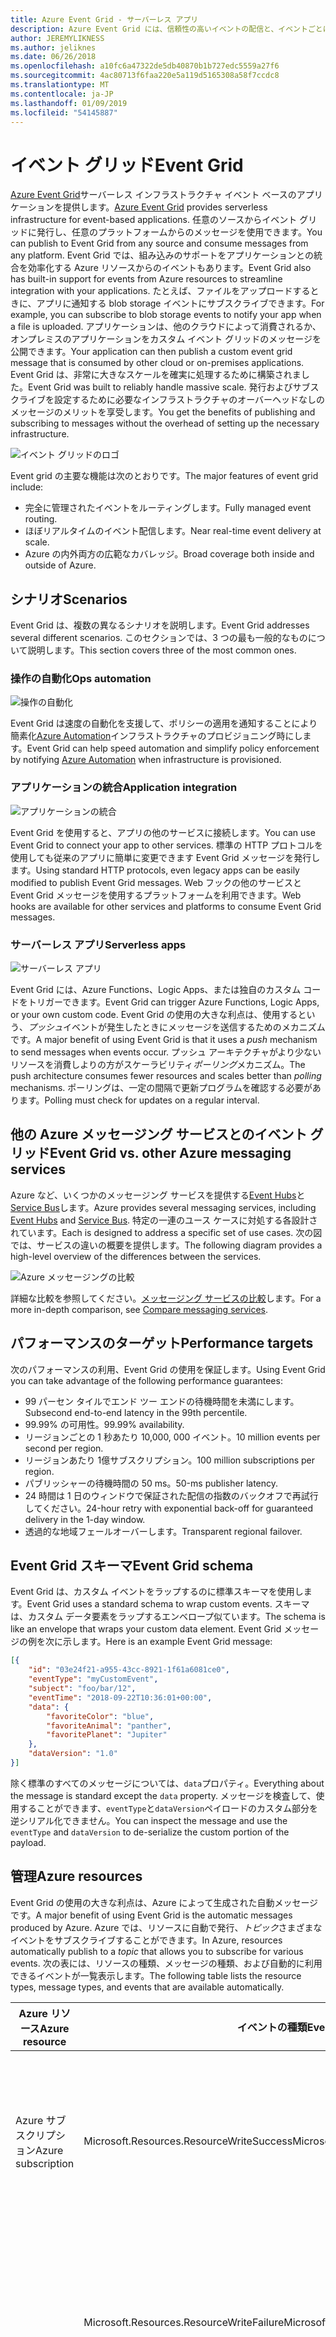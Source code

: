 ```yaml
---
title: Azure Event Grid - サーバーレス アプリ
description: Azure Event Grid には、信頼性の高いイベントの配信と、イベントごとに従量課金モデルに非常に大きなスケールでのルーティング、サーバーレス ソリューションです。
author: JEREMYLIKNESS
ms.author: jeliknes
ms.date: 06/26/2018
ms.openlocfilehash: a10fc6a47322de5db40870b1b727edc5559a27f6
ms.sourcegitcommit: 4ac80713f6faa220e5a119d5165308a58f7ccdc8
ms.translationtype: MT
ms.contentlocale: ja-JP
ms.lasthandoff: 01/09/2019
ms.locfileid: "54145887"
---
```

# <a name="event-grid"></a><span data-ttu-id="97ba5-103">イベント グリッド</span><span class="sxs-lookup"><span data-stu-id="97ba5-103">Event Grid</span></span>

<span data-ttu-id="97ba5-104">[Azure Event Grid](/azure/event-grid/overview)サーバーレス インフラストラクチャ イベント ベースのアプリケーションを提供します。</span><span class="sxs-lookup"><span data-stu-id="97ba5-104">[Azure Event Grid](/azure/event-grid/overview) provides serverless infrastructure for event-based applications.</span></span> <span data-ttu-id="97ba5-105">任意のソースからイベント グリッドに発行し、任意のプラットフォームからのメッセージを使用できます。</span><span class="sxs-lookup"><span data-stu-id="97ba5-105">You can publish to Event Grid from any source and consume messages from any platform.</span></span> <span data-ttu-id="97ba5-106">Event Grid では、組み込みのサポートをアプリケーションとの統合を効率化する Azure リソースからのイベントもあります。</span><span class="sxs-lookup"><span data-stu-id="97ba5-106">Event Grid also has built-in support for events from Azure resources to streamline integration with your applications.</span></span> <span data-ttu-id="97ba5-107">たとえば、ファイルをアップロードするときに、アプリに通知する blob storage イベントにサブスクライブできます。</span><span class="sxs-lookup"><span data-stu-id="97ba5-107">For example, you can subscribe to blob storage events to notify your app when a file is uploaded.</span></span> <span data-ttu-id="97ba5-108">アプリケーションは、他のクラウドによって消費されるか、オンプレミスのアプリケーションをカスタム イベント グリッドのメッセージを公開できます。</span><span class="sxs-lookup"><span data-stu-id="97ba5-108">Your application can then publish a custom event grid message that is consumed by other cloud or on-premises applications.</span></span> <span data-ttu-id="97ba5-109">Event Grid は、非常に大きなスケールを確実に処理するために構築されました。</span><span class="sxs-lookup"><span data-stu-id="97ba5-109">Event Grid was built to reliably handle massive scale.</span></span> <span data-ttu-id="97ba5-110">発行およびサブスクライブを設定するために必要なインフラストラクチャのオーバーヘッドなしのメッセージのメリットを享受します。</span><span class="sxs-lookup"><span data-stu-id="97ba5-110">You get the benefits of publishing and subscribing to messages without the overhead of setting up the necessary infrastructure.</span></span>

![イベント グリッドのロゴ](./media/event-grid-logo.png)

<span data-ttu-id="97ba5-112">Event grid の主要な機能は次のとおりです。</span><span class="sxs-lookup"><span data-stu-id="97ba5-112">The major features of event grid include:</span></span>

* <span data-ttu-id="97ba5-113">完全に管理されたイベントをルーティングします。</span><span class="sxs-lookup"><span data-stu-id="97ba5-113">Fully managed event routing.</span></span>
* <span data-ttu-id="97ba5-114">ほぼリアルタイムのイベント配信します。</span><span class="sxs-lookup"><span data-stu-id="97ba5-114">Near real-time event delivery at scale.</span></span>
* <span data-ttu-id="97ba5-115">Azure の内外両方の広範なカバレッジ。</span><span class="sxs-lookup"><span data-stu-id="97ba5-115">Broad coverage both inside and outside of Azure.</span></span>

## <a name="scenarios"></a><span data-ttu-id="97ba5-116">シナリオ</span><span class="sxs-lookup"><span data-stu-id="97ba5-116">Scenarios</span></span>

<span data-ttu-id="97ba5-117">Event Grid は、複数の異なるシナリオを説明します。</span><span class="sxs-lookup"><span data-stu-id="97ba5-117">Event Grid addresses several different scenarios.</span></span> <span data-ttu-id="97ba5-118">このセクションでは、3 つの最も一般的なものについて説明します。</span><span class="sxs-lookup"><span data-stu-id="97ba5-118">This section covers three of the most common ones.</span></span>

### <a name="ops-automation"></a><span data-ttu-id="97ba5-119">操作の自動化</span><span class="sxs-lookup"><span data-stu-id="97ba5-119">Ops automation</span></span>

![操作の自動化](./media/ops-automation.png)

<span data-ttu-id="97ba5-121">Event Grid は速度の自動化を支援して、ポリシーの適用を通知することにより簡素化[Azure Automation](https://docs.microsoft.com/azure/automation)インフラストラクチャのプロビジョニング時にします。</span><span class="sxs-lookup"><span data-stu-id="97ba5-121">Event Grid can help speed automation and simplify policy enforcement by notifying [Azure Automation](https://docs.microsoft.com/azure/automation) when infrastructure is provisioned.</span></span>

### <a name="application-integration"></a><span data-ttu-id="97ba5-122">アプリケーションの統合</span><span class="sxs-lookup"><span data-stu-id="97ba5-122">Application integration</span></span>

![アプリケーションの統合](./media/app-integration.png)

<span data-ttu-id="97ba5-124">Event Grid を使用すると、アプリの他のサービスに接続します。</span><span class="sxs-lookup"><span data-stu-id="97ba5-124">You can use Event Grid to connect your app to other services.</span></span> <span data-ttu-id="97ba5-125">標準の HTTP プロトコルを使用しても従来のアプリに簡単に変更できます Event Grid メッセージを発行します。</span><span class="sxs-lookup"><span data-stu-id="97ba5-125">Using standard HTTP protocols, even legacy apps can be easily modified to publish Event Grid messages.</span></span> <span data-ttu-id="97ba5-126">Web フックの他のサービスと Event Grid メッセージを使用するプラットフォームを利用できます。</span><span class="sxs-lookup"><span data-stu-id="97ba5-126">Web hooks are available for other services and platforms to consume Event Grid messages.</span></span>

### <a name="serverless-apps"></a><span data-ttu-id="97ba5-127">サーバーレス アプリ</span><span class="sxs-lookup"><span data-stu-id="97ba5-127">Serverless apps</span></span>

![サーバーレス アプリ](./media/serverless-apps.png)

<span data-ttu-id="97ba5-129">Event Grid には、Azure Functions、Logic Apps、または独自のカスタム コードをトリガーできます。</span><span class="sxs-lookup"><span data-stu-id="97ba5-129">Event Grid can trigger Azure Functions, Logic Apps, or your own custom code.</span></span> <span data-ttu-id="97ba5-130">Event Grid の使用の大きな利点は、使用するという、*プッシュ*イベントが発生したときにメッセージを送信するためのメカニズムです。</span><span class="sxs-lookup"><span data-stu-id="97ba5-130">A major benefit of using Event Grid is that it uses a *push* mechanism to send messages when events occur.</span></span> <span data-ttu-id="97ba5-131">プッシュ アーキテクチャがより少ないリソースを消費しよりの方がスケーラビリティ*ポーリング*メカニズム。</span><span class="sxs-lookup"><span data-stu-id="97ba5-131">The push architecture consumes fewer resources and scales better than *polling* mechanisms.</span></span> <span data-ttu-id="97ba5-132">ポーリングは、一定の間隔で更新プログラムを確認する必要があります。</span><span class="sxs-lookup"><span data-stu-id="97ba5-132">Polling must check for updates on a regular interval.</span></span>

## <a name="event-grid-vs-other-azure-messaging-services"></a><span data-ttu-id="97ba5-133">他の Azure メッセージング サービスとのイベント グリッド</span><span class="sxs-lookup"><span data-stu-id="97ba5-133">Event Grid vs. other Azure messaging services</span></span>

<span data-ttu-id="97ba5-134">Azure など、いくつかのメッセージング サービスを提供する[Event Hubs](https://docs.microsoft.com/azure/event-hubs)と[Service Bus](https://docs.microsoft.com/azure/service-bus-messaging)します。</span><span class="sxs-lookup"><span data-stu-id="97ba5-134">Azure provides several messaging services, including [Event Hubs](https://docs.microsoft.com/azure/event-hubs) and [Service Bus](https://docs.microsoft.com/azure/service-bus-messaging).</span></span> <span data-ttu-id="97ba5-135">特定の一連のユース ケースに対処する各設計されています。</span><span class="sxs-lookup"><span data-stu-id="97ba5-135">Each is designed to address a specific set of use cases.</span></span> <span data-ttu-id="97ba5-136">次の図では、サービスの違いの概要を提供します。</span><span class="sxs-lookup"><span data-stu-id="97ba5-136">The following diagram provides a high-level overview of the differences between the services.</span></span>

![Azure メッセージングの比較](./media/azure-messaging-services.png)

<span data-ttu-id="97ba5-138">詳細な比較を参照してください。[メッセージング サービスの比較](https://docs.microsoft.com/azure/event-grid/compare-messaging-services)します。</span><span class="sxs-lookup"><span data-stu-id="97ba5-138">For a more in-depth comparison, see [Compare messaging services](https://docs.microsoft.com/azure/event-grid/compare-messaging-services).</span></span>

## <a name="performance-targets"></a><span data-ttu-id="97ba5-139">パフォーマンスのターゲット</span><span class="sxs-lookup"><span data-stu-id="97ba5-139">Performance targets</span></span>

<span data-ttu-id="97ba5-140">次のパフォーマンスの利用、Event Grid の使用を保証します。</span><span class="sxs-lookup"><span data-stu-id="97ba5-140">Using Event Grid you can take advantage of the following performance guarantees:</span></span>

* <span data-ttu-id="97ba5-141">99 パーセン タイルでエンド ツー エンドの待機時間を未満にします。</span><span class="sxs-lookup"><span data-stu-id="97ba5-141">Subsecond end-to-end latency in the 99th percentile.</span></span>
* <span data-ttu-id="97ba5-142">99.99% の可用性。</span><span class="sxs-lookup"><span data-stu-id="97ba5-142">99.99% availability.</span></span>
* <span data-ttu-id="97ba5-143">リージョンごとの 1 秒あたり 10,000, 000 イベント。</span><span class="sxs-lookup"><span data-stu-id="97ba5-143">10 million events per second per region.</span></span>
* <span data-ttu-id="97ba5-144">リージョンあたり 1億サブスクリプション。</span><span class="sxs-lookup"><span data-stu-id="97ba5-144">100 million subscriptions per region.</span></span>
* <span data-ttu-id="97ba5-145">パブリッシャーの待機時間の 50 ms。</span><span class="sxs-lookup"><span data-stu-id="97ba5-145">50-ms publisher latency.</span></span>
* <span data-ttu-id="97ba5-146">24 時間は 1 日のウィンドウで保証された配信の指数のバックオフで再試行してください。</span><span class="sxs-lookup"><span data-stu-id="97ba5-146">24-hour retry with exponential back-off for guaranteed delivery in the 1-day window.</span></span>
* <span data-ttu-id="97ba5-147">透過的な地域フェールオーバーします。</span><span class="sxs-lookup"><span data-stu-id="97ba5-147">Transparent regional failover.</span></span>

## <a name="event-grid-schema"></a><span data-ttu-id="97ba5-148">Event Grid スキーマ</span><span class="sxs-lookup"><span data-stu-id="97ba5-148">Event Grid schema</span></span>

<span data-ttu-id="97ba5-149">Event Grid は、カスタム イベントをラップするのに標準スキーマを使用します。</span><span class="sxs-lookup"><span data-stu-id="97ba5-149">Event Grid uses a standard schema to wrap custom events.</span></span> <span data-ttu-id="97ba5-150">スキーマは、カスタム データ要素をラップするエンベロープ似ています。</span><span class="sxs-lookup"><span data-stu-id="97ba5-150">The schema is like an envelope that wraps your custom data element.</span></span> <span data-ttu-id="97ba5-151">Event Grid メッセージの例を次に示します。</span><span class="sxs-lookup"><span data-stu-id="97ba5-151">Here is an example Event Grid message:</span></span>

```json
[{
    "id": "03e24f21-a955-43cc-8921-1f61a6081ce0",
    "eventType": "myCustomEvent",
    "subject": "foo/bar/12",
    "eventTime": "2018-09-22T10:36:01+00:00",
    "data": {
        "favoriteColor": "blue",
        "favoriteAnimal": "panther",
        "favoritePlanet": "Jupiter"
    },
    "dataVersion": "1.0"
}]
```

<span data-ttu-id="97ba5-152">除く標準のすべてのメッセージについては、`data`プロパティ。</span><span class="sxs-lookup"><span data-stu-id="97ba5-152">Everything about the message is standard except the `data` property.</span></span> <span data-ttu-id="97ba5-153">メッセージを検査して、使用することができます、`eventType`と`dataVersion`ペイロードのカスタム部分を逆シリアル化できません。</span><span class="sxs-lookup"><span data-stu-id="97ba5-153">You can inspect the message and use the `eventType` and `dataVersion` to de-serialize the custom portion of the payload.</span></span>

## <a name="azure-resources"></a><span data-ttu-id="97ba5-154">管理</span><span class="sxs-lookup"><span data-stu-id="97ba5-154">Azure resources</span></span>

<span data-ttu-id="97ba5-155">Event Grid の使用の大きな利点は、Azure によって生成された自動メッセージです。</span><span class="sxs-lookup"><span data-stu-id="97ba5-155">A major benefit of using Event Grid is the automatic messages produced by Azure.</span></span> <span data-ttu-id="97ba5-156">Azure では、リソースに自動で発行、*トピック*さまざまなイベントをサブスクライブすることができます。</span><span class="sxs-lookup"><span data-stu-id="97ba5-156">In Azure, resources automatically publish to a *topic* that allows you to subscribe for various events.</span></span> <span data-ttu-id="97ba5-157">次の表には、リソースの種類、メッセージの種類、および自動的に利用できるイベントが一覧表示します。</span><span class="sxs-lookup"><span data-stu-id="97ba5-157">The following table lists the resource types, message types, and events that are available automatically.</span></span>

| <span data-ttu-id="97ba5-158">Azure リソース</span><span class="sxs-lookup"><span data-stu-id="97ba5-158">Azure resource</span></span> | <span data-ttu-id="97ba5-159">イベントの種類</span><span class="sxs-lookup"><span data-stu-id="97ba5-159">Event type</span></span> | <span data-ttu-id="97ba5-160">説明</span><span class="sxs-lookup"><span data-stu-id="97ba5-160">Description</span></span> |
| -------------- | ---------- | ----------- |
| <span data-ttu-id="97ba5-161">Azure サブスクリプション</span><span class="sxs-lookup"><span data-stu-id="97ba5-161">Azure subscription</span></span> | <span data-ttu-id="97ba5-162">Microsoft.Resources.ResourceWriteSuccess</span><span class="sxs-lookup"><span data-stu-id="97ba5-162">Microsoft.Resources.ResourceWriteSuccess</span></span> | <span data-ttu-id="97ba5-163">発生したときに、リソースの作成または更新操作は成功します。</span><span class="sxs-lookup"><span data-stu-id="97ba5-163">Raised when a resource create or update operation succeeds.</span></span> |
| | <span data-ttu-id="97ba5-164">Microsoft.Resources.ResourceWriteFailure</span><span class="sxs-lookup"><span data-stu-id="97ba5-164">Microsoft.Resources.ResourceWriteFailure</span></span> | <span data-ttu-id="97ba5-165">リソースの作成または更新操作が失敗したときに発生します。</span><span class="sxs-lookup"><span data-stu-id="97ba5-165">Raised when a resource create or update operation fails.</span></span> |
| | <span data-ttu-id="97ba5-166">Microsoft.Resources.ResourceWriteCancel</span><span class="sxs-lookup"><span data-stu-id="97ba5-166">Microsoft.Resources.ResourceWriteCancel</span></span> | <span data-ttu-id="97ba5-167">リソースが作成または更新操作が取り消された発生します。</span><span class="sxs-lookup"><span data-stu-id="97ba5-167">Raised when a resource create or update operation is canceled.</span></span> |
|  | <span data-ttu-id="97ba5-168">Microsoft.Resources.ResourceDeleteSuccess</span><span class="sxs-lookup"><span data-stu-id="97ba5-168">Microsoft.Resources.ResourceDeleteSuccess</span></span> | <span data-ttu-id="97ba5-169">リソースの削除操作が成功したときに発生します。</span><span class="sxs-lookup"><span data-stu-id="97ba5-169">Raised when a resource delete operation succeeds.</span></span> |
|  | <span data-ttu-id="97ba5-170">Microsoft.Resources.ResourceDeleteFailure</span><span class="sxs-lookup"><span data-stu-id="97ba5-170">Microsoft.Resources.ResourceDeleteFailure</span></span> | <span data-ttu-id="97ba5-171">リソースの削除操作が失敗したときに発生します。</span><span class="sxs-lookup"><span data-stu-id="97ba5-171">Raised when a resource delete operation fails.</span></span> |
| | <span data-ttu-id="97ba5-172">Microsoft.Resources.ResourceDeleteCancel</span><span class="sxs-lookup"><span data-stu-id="97ba5-172">Microsoft.Resources.ResourceDeleteCancel</span></span> | <span data-ttu-id="97ba5-173">リソースの削除操作が取り消されたときに発生します。</span><span class="sxs-lookup"><span data-stu-id="97ba5-173">Raised when a resource delete operation is canceled.</span></span> <span data-ttu-id="97ba5-174">このイベントは、テンプレートのデプロイが取り消されたときに発生します。</span><span class="sxs-lookup"><span data-stu-id="97ba5-174">This event happens when a template deployment is canceled.</span></span> |
| <span data-ttu-id="97ba5-175">Blob ストレージ</span><span class="sxs-lookup"><span data-stu-id="97ba5-175">Blob storage</span></span> | <span data-ttu-id="97ba5-176">Microsoft.Storage.BlobCreated</span><span class="sxs-lookup"><span data-stu-id="97ba5-176">Microsoft.Storage.BlobCreated</span></span> | <span data-ttu-id="97ba5-177">Blob が作成されたときに発生します。</span><span class="sxs-lookup"><span data-stu-id="97ba5-177">Raised when a blob is created.</span></span> |
| | <span data-ttu-id="97ba5-178">Microsoft.Storage.BlobDeleted</span><span class="sxs-lookup"><span data-stu-id="97ba5-178">Microsoft.Storage.BlobDeleted</span></span> | <span data-ttu-id="97ba5-179">Blob が削除されたときに発生します。</span><span class="sxs-lookup"><span data-stu-id="97ba5-179">Raised when a blob is deleted.</span></span> |
| <span data-ttu-id="97ba5-180">イベント ハブ</span><span class="sxs-lookup"><span data-stu-id="97ba5-180">Event hubs</span></span> | <span data-ttu-id="97ba5-181">Microsoft.EventHub.CaptureFileCreated</span><span class="sxs-lookup"><span data-stu-id="97ba5-181">Microsoft.EventHub.CaptureFileCreated</span></span> | <span data-ttu-id="97ba5-182">キャプチャ ファイルが作成されたときに発生します。</span><span class="sxs-lookup"><span data-stu-id="97ba5-182">Raised when a capture file is created.</span></span>
| <span data-ttu-id="97ba5-183">IoT Hub</span><span class="sxs-lookup"><span data-stu-id="97ba5-183">IoT Hub</span></span> | <span data-ttu-id="97ba5-184">Microsoft.Devices.DeviceCreated</span><span class="sxs-lookup"><span data-stu-id="97ba5-184">Microsoft.Devices.DeviceCreated</span></span> | <span data-ttu-id="97ba5-185">デバイスが IoT hub に登録されているときに発行します。</span><span class="sxs-lookup"><span data-stu-id="97ba5-185">Published when a device is registered to an IoT hub.</span></span> |
| | <span data-ttu-id="97ba5-186">Microsoft.Devices.DeviceDeleted</span><span class="sxs-lookup"><span data-stu-id="97ba5-186">Microsoft.Devices.DeviceDeleted</span></span> | <span data-ttu-id="97ba5-187">デバイスが IoT hub から削除されたときに発行します。</span><span class="sxs-lookup"><span data-stu-id="97ba5-187">Published when a device is deleted from an IoT hub.</span></span> |
| <span data-ttu-id="97ba5-188">リソース グループ</span><span class="sxs-lookup"><span data-stu-id="97ba5-188">Resource groups</span></span> | <span data-ttu-id="97ba5-189">Microsoft.Resources.ResourceWriteSuccess</span><span class="sxs-lookup"><span data-stu-id="97ba5-189">Microsoft.Resources.ResourceWriteSuccess</span></span> | <span data-ttu-id="97ba5-190">発生したときに、リソースの作成または更新操作は成功します。</span><span class="sxs-lookup"><span data-stu-id="97ba5-190">Raised when a resource create or update operation succeeds.</span></span> |
| | <span data-ttu-id="97ba5-191">Microsoft.Resources.ResourceWriteFailure</span><span class="sxs-lookup"><span data-stu-id="97ba5-191">Microsoft.Resources.ResourceWriteFailure</span></span> | <span data-ttu-id="97ba5-192">リソースの作成または更新操作が失敗したときに発生します。</span><span class="sxs-lookup"><span data-stu-id="97ba5-192">Raised when a resource create or update operation fails.</span></span> |
| | <span data-ttu-id="97ba5-193">Microsoft.Resources.ResourceWriteCancel</span><span class="sxs-lookup"><span data-stu-id="97ba5-193">Microsoft.Resources.ResourceWriteCancel</span></span> | <span data-ttu-id="97ba5-194">リソースが作成または更新操作が取り消された発生します。</span><span class="sxs-lookup"><span data-stu-id="97ba5-194">Raised when a resource create or update operation is canceled.</span></span> |
| | <span data-ttu-id="97ba5-195">Microsoft.Resources.ResourceDeleteSuccess</span><span class="sxs-lookup"><span data-stu-id="97ba5-195">Microsoft.Resources.ResourceDeleteSuccess</span></span> | <span data-ttu-id="97ba5-196">リソースの削除操作が成功したときに発生します。</span><span class="sxs-lookup"><span data-stu-id="97ba5-196">Raised when a resource delete operation succeeds.</span></span> |
| | <span data-ttu-id="97ba5-197">Microsoft.Resources.ResourceDeleteFailure</span><span class="sxs-lookup"><span data-stu-id="97ba5-197">Microsoft.Resources.ResourceDeleteFailure</span></span> | <span data-ttu-id="97ba5-198">リソースの削除操作が失敗したときに発生します。</span><span class="sxs-lookup"><span data-stu-id="97ba5-198">Raised when a resource delete operation fails.</span></span> |
| | <span data-ttu-id="97ba5-199">Microsoft.Resources.ResourceDeleteCancel</span><span class="sxs-lookup"><span data-stu-id="97ba5-199">Microsoft.Resources.ResourceDeleteCancel</span></span> | <span data-ttu-id="97ba5-200">リソースの削除操作が取り消されたときに発生します。</span><span class="sxs-lookup"><span data-stu-id="97ba5-200">Raised when a resource delete operation is canceled.</span></span> <span data-ttu-id="97ba5-201">このイベントは、テンプレートのデプロイが取り消されたときに発生します。</span><span class="sxs-lookup"><span data-stu-id="97ba5-201">This event happens when a template deployment is canceled.</span></span> |

<span data-ttu-id="97ba5-202">詳細については、次を参照してください。 [Azure Event Grid イベント スキーマ](https://docs.microsoft.com/azure/event-grid/event-schema)します。</span><span class="sxs-lookup"><span data-stu-id="97ba5-202">For more information, see [Azure Event Grid event schema](https://docs.microsoft.com/azure/event-grid/event-schema).</span></span>

<span data-ttu-id="97ba5-203">Event Grid は、あらゆる種類のオンプレミスで実行されるものも含めて、アプリケーションからアクセスできます。</span><span class="sxs-lookup"><span data-stu-id="97ba5-203">You can access Event Grid from any type of application, even one that runs on-premises.</span></span>

## <a name="conclusion"></a><span data-ttu-id="97ba5-204">まとめ</span><span class="sxs-lookup"><span data-stu-id="97ba5-204">Conclusion</span></span>

<span data-ttu-id="97ba5-205">この章では、Azure Functions、Logic Apps、および Event Grid を構成している Azure のサーバーレス プラットフォームについて説明しました。</span><span class="sxs-lookup"><span data-stu-id="97ba5-205">In this chapter you learned about the Azure serverless platform that is composed of Azure Functions, Logic Apps, and Event Grid.</span></span> <span data-ttu-id="97ba5-206">これらのリソースを使用して、すべてサーバーレス アプリケーション アーキテクチャを構築するまたは他のクラウド リソースと対話し、オンプレミス サーバーをハイブリッド ソリューションを作成できます。</span><span class="sxs-lookup"><span data-stu-id="97ba5-206">You can use these resources to build an entirely serverless app architecture, or create a hybrid solution that interacts with other cloud resources and on-premises servers.</span></span> <span data-ttu-id="97ba5-207">などのサーバーレス データ プラットフォームと組み合わせて[Azure SQL](https://docs.microsoft.com/azure/sql-database)または[CosmosDB](https://docs.microsoft.com/azure/cosmos-db/introduction)、完全に管理されたクラウド ネイティブ アプリケーションを構築できます。</span><span class="sxs-lookup"><span data-stu-id="97ba5-207">Combined with a serverless data platform such as [Azure SQL](https://docs.microsoft.com/azure/sql-database) or [CosmosDB](https://docs.microsoft.com/azure/cosmos-db/introduction), you can build fully managed cloud native applications.</span></span>

## <a name="recommended-resources"></a><span data-ttu-id="97ba5-208">推奨リソース</span><span class="sxs-lookup"><span data-stu-id="97ba5-208">Recommended resources</span></span>

* [<span data-ttu-id="97ba5-209">App service プラン</span><span class="sxs-lookup"><span data-stu-id="97ba5-209">App service plans</span></span>](https://docs.microsoft.com/azure/app-service/azure-web-sites-web-hosting-plans-in-depth-overview)
* [<span data-ttu-id="97ba5-210">Application Insights</span><span class="sxs-lookup"><span data-stu-id="97ba5-210">Application Insights</span></span>](https://docs.microsoft.com/azure/application-insights)
* [<span data-ttu-id="97ba5-211">Application Insights Analytics</span><span class="sxs-lookup"><span data-stu-id="97ba5-211">Application Insights Analytics</span></span>](https://docs.microsoft.com/azure/application-insights/app-insights-analytics)
* [<span data-ttu-id="97ba5-212">Azure:サーバーレス Azure Functions を使用してクラウドにアプリを表示します。</span><span class="sxs-lookup"><span data-stu-id="97ba5-212">Azure: Bring your app to the cloud with serverless Azure Functions</span></span>](https://channel9.msdn.com/events/Connect/2017/E102)
* [<span data-ttu-id="97ba5-213">Azure Event Grid</span><span class="sxs-lookup"><span data-stu-id="97ba5-213">Azure Event Grid</span></span>](https://docs.microsoft.com/azure/azure-event-grid/overview)
* [<span data-ttu-id="97ba5-214">Azure Event Grid イベント スキーマ</span><span class="sxs-lookup"><span data-stu-id="97ba5-214">Azure Event Grid event schema</span></span>](https://docs.microsoft.com/azure/event-grid/event-schema)
* [<span data-ttu-id="97ba5-215">Azure Event Hubs</span><span class="sxs-lookup"><span data-stu-id="97ba5-215">Azure Event Hubs</span></span>](https://docs.microsoft.com/azure/event-hubs)
* [<span data-ttu-id="97ba5-216">Azure Functions のドキュメント</span><span class="sxs-lookup"><span data-stu-id="97ba5-216">Azure Functions documentation</span></span>](https://docs.microsoft.com/azure/azure-functions)
* [<span data-ttu-id="97ba5-217">Azure Functions のトリガーとバインドの概念</span><span class="sxs-lookup"><span data-stu-id="97ba5-217">Azure Functions triggers and bindings concepts</span></span>](https://docs.microsoft.com/azure/azure-functions/functions-triggers-bindings)
* [<span data-ttu-id="97ba5-218">Azure Logic Apps</span><span class="sxs-lookup"><span data-stu-id="97ba5-218">Azure Logic Apps</span></span>](https://docs.microsoft.com/azure/logic-apps)
* [<span data-ttu-id="97ba5-219">Azure Service Bus</span><span class="sxs-lookup"><span data-stu-id="97ba5-219">Azure Service Bus</span></span>](https://docs.microsoft.com/azure/service-bus-messaging)
* [<span data-ttu-id="97ba5-220">Azure Table Storage</span><span class="sxs-lookup"><span data-stu-id="97ba5-220">Azure Table Storage</span></span>](https://docs.microsoft.com/azure/cosmos-db/table-storage-overview)
* [<span data-ttu-id="97ba5-221">1.x と 2.x の比較関数</span><span class="sxs-lookup"><span data-stu-id="97ba5-221">Compare functions 1.x and 2.x</span></span>](https://docs.microsoft.com/azure/azure-functions/functions-versions)
* [<span data-ttu-id="97ba5-222">Azure をオンプレミス データ ゲートウェイとオンプレミス データ ソースに接続します。</span><span class="sxs-lookup"><span data-stu-id="97ba5-222">Connecting to on-premises data sources with Azure On-premises Data Gateway</span></span>](https://docs.microsoft.com/azure/analysis-services/analysis-services-gateway)
* [<span data-ttu-id="97ba5-223">Azure portal で初めての関数を作成します。</span><span class="sxs-lookup"><span data-stu-id="97ba5-223">Create your first function in the Azure portal</span></span>](https://docs.microsoft.com/azure/azure-functions/functions-create-first-azure-function)
* [<span data-ttu-id="97ba5-224">Azure CLI を使用した初めての関数を作成します。</span><span class="sxs-lookup"><span data-stu-id="97ba5-224">Create your first function using the Azure CLI</span></span>](https://docs.microsoft.com/azure/azure-functions/functions-create-first-azure-function-azure-cli)
* [<span data-ttu-id="97ba5-225">Visual Studio を使用した初めての関数を作成します。</span><span class="sxs-lookup"><span data-stu-id="97ba5-225">Create your first function using Visual Studio</span></span>](https://docs.microsoft.com/azure/azure-functions/functions-create-your-first-function-visual-studio)
* [<span data-ttu-id="97ba5-226">関数がサポートされている言語</span><span class="sxs-lookup"><span data-stu-id="97ba5-226">Functions supported languages</span></span>](https://docs.microsoft.com/azure/azure-functions/supported-languages)
* [<span data-ttu-id="97ba5-227">Azure Functions を監視</span><span class="sxs-lookup"><span data-stu-id="97ba5-227">Monitor Azure Functions</span></span>](https://docs.microsoft.com/azure/azure-functions/functions-monitoring)
* [<span data-ttu-id="97ba5-228">Azure Functions プロキシを操作します。</span><span class="sxs-lookup"><span data-stu-id="97ba5-228">Work with Azure Functions Proxies</span></span>](https://docs.microsoft.com/azure/azure-functions/functions-proxies)

>[!div class="step-by-step"]
><span data-ttu-id="97ba5-229">[前へ](logic-apps.md)
>[次へ](durable-azure-functions.md)</span><span class="sxs-lookup"><span data-stu-id="97ba5-229">[Previous](logic-apps.md)
[Next](durable-azure-functions.md)</span></span>

